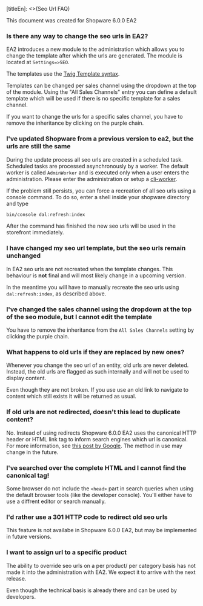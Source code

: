 [titleEn]: <>(Seo Url FAQ)

This document was created for Shopware 6.0.0 EA2

### Is there any way to change the seo urls in EA2?

EA2 introduces a new module to the administration which allows you to change the template after which the urls are generated.
The module is located at `Settings=>SEO`. 

The templates use the [Twig Template syntax](https://twig.symfony.com/).

Templates can be changed per sales channel using the dropdown at the top of the module. Using the "All Sales Channels" entry you can define
a default template which will be used if there is no specific template for a sales channel.

If you want to change the urls for a specific sales channel, you have to remove the inheritance by clicking on the purple chain.

### I've updated Shopware from a previous version to ea2, but the urls are still the same

During the update process all seo urls are created in a scheduled task. Scheduled tasks are processed asynchronously by a worker. 
The default worker is called `AdminWorker` and is executed only when a user enters the administration.
Please enter the administration or setup a [cli-worker](./../1-core/00-module/scheduled-tasks.md#the-task-scheduler).

If the problem still persists, you can force a recreation of all seo urls using a console command.
To do so, enter a shell inside your shopware directory and type
```bash
bin/console dal:refresh:index
```
After the command has finished the new seo urls will be used in the storefront immediately.

### I have changed my seo url template, but the seo urls remain unchanged

In EA2 seo urls are not recreated when the template changes. This behaviour is **not** final
and will most likely change in a upcoming version.

In the meantime you will have to manually recreate the seo urls using `dal:refresh:index`, as described above.

### I've changed the sales channel using the dropdown at the top of the seo module, but I cannot edit the template

You have to remove the inheritance from the `All Sales Channels` setting by clicking the purple chain.

### What happens to old urls if they are replaced by new ones?

Whenever you change the seo url of an entity, old urls are never deleted. Instead, the old urls
are flagged as such internally and will not be used to display content.  

Even though they are not broken. If you use use an old link to navigate to content which still exists it will be returned as usual.

### If old urls are not redirected, doesn't this lead to duplicate content?

No. Instead of using redirects Shopware 6.0.0 EA2 uses the canonical HTTP header or HTML link tag to inform search engines which url is canonical.
For more information, see [this post by Google](https://support.google.com/webmasters/answer/139066?hl=en#rel-canonical-header-method).
The method in use may change in the future.

### I've searched over the complete HTML and I cannot find the canonical tag!

Some browser do not include the `<head>` part in search queries when using the default browser tools (like the developer console).
You'll either have to use a diffrent editor or search manually. 

### I'd rather use a 301 HTTP code to redirect old seo urls

This feature is not availabe in Shopware 6.0.0 EA2, but may be implemented in future versions.

### I want to assign url to a specific product

The ability to override seo urls on a per product/ per category basis has not made it into the administration with EA2. We expect it to arrive with the next release.

Even though the technical basis is already there and can be used by developers.

